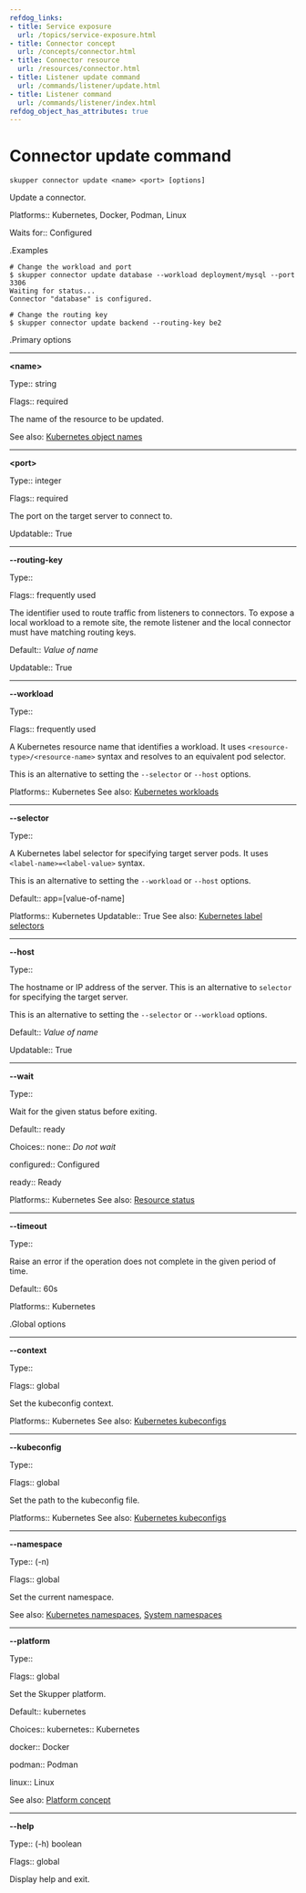 ```yaml
---
refdog_links:
- title: Service exposure
  url: /topics/service-exposure.html
- title: Connector concept
  url: /concepts/connector.html
- title: Connector resource
  url: /resources/connector.html
- title: Listener update command
  url: /commands/listener/update.html
- title: Listener command
  url: /commands/listener/index.html
refdog_object_has_attributes: true
---
```


# Connector update command

```shell
skupper connector update <name> <port> [options]
```

Update a connector.

Platforms:: Kubernetes, Docker, Podman, Linux

Waits for:: Configured


.Examples

```console
# Change the workload and port
$ skupper connector update database --workload deployment/mysql --port 3306
Waiting for status...
Connector "database" is configured.

# Change the routing key
$ skupper connector update backend --routing-key be2
```

.Primary options

---
**&lt;name&gt;**

Type:: string

Flags:: required


The name of the resource to be updated.

See also: [Kubernetes object names](https://kubernetes.io/docs/concepts/overview/working-with-objects/names/)

---
**&lt;port&gt;**

Type:: integer

Flags:: required


The port on the target server to connect to.

Updatable:: True

---
**--routing-key**

Type:: <string>

Flags:: frequently used


The identifier used to route traffic from listeners to
connectors.  To expose a local workload to a remote site, the
remote listener and the local connector must have matching
routing keys.

Default:: <em>Value of name</em>

Updatable:: True

---
**--workload**

Type:: <resource>

Flags:: frequently used


A Kubernetes resource name that identifies a workload.  It uses
`<resource-type>/<resource-name>` syntax and resolves to an
equivalent pod selector.

This is an alternative to setting the `--selector` or
`--host` options.

Platforms:: Kubernetes
See also: [Kubernetes workloads](https://kubernetes.io/docs/concepts/workloads/)

---
**--selector**

Type:: <string>


A Kubernetes label selector for specifying target server pods.  It
uses `<label-name>=<label-value>` syntax.

This is an alternative to setting the `--workload` or
`--host` options.

Default:: app=[value-of-name]

Platforms:: Kubernetes
Updatable:: True
See also: [Kubernetes label selectors](https://kubernetes.io/docs/concepts/overview/working-with-objects/labels/#label-selectors)

---
**--host**

Type:: <string>


The hostname or IP address of the server.  This is an
alternative to `selector` for specifying the target server.

This is an alternative to setting the `--selector` or
`--workload` options.

Default:: <em>Value of name</em>

Updatable:: True

---
**--wait**

Type:: <status>


Wait for the given status before exiting.

Default:: ready

Choices:: none:: <em>Do not wait</em>

configured:: Configured

ready:: Ready

Platforms:: Kubernetes
See also: [Resource status]({{site_prefix}}/topics/resource-status.html)

---
**--timeout**

Type:: <duration>


Raise an error if the operation does not complete in the given
period of time.

Default:: 60s

Platforms:: Kubernetes

.Global options

---
**--context**

Type:: <name>

Flags:: global


Set the kubeconfig context.

Platforms:: Kubernetes
See also: [Kubernetes kubeconfigs](https://kubernetes.io/docs/concepts/configuration/organize-cluster-access-kubeconfig/)

---
**--kubeconfig**

Type:: <file>

Flags:: global


Set the path to the kubeconfig file.

Platforms:: Kubernetes
See also: [Kubernetes kubeconfigs](https://kubernetes.io/docs/concepts/configuration/organize-cluster-access-kubeconfig/)

---
**--namespace**

Type:: (-n) <name>

Flags:: global


Set the current namespace.

See also: [Kubernetes namespaces](https://kubernetes.io/docs/concepts/overview/working-with-objects/namespaces/), [System namespaces]({{site_prefix}}/topics/system-namespaces.html)

---
**--platform**

Type:: <platform>

Flags:: global


Set the Skupper platform.

<!-- You can also use the `SKUPPER_PLATFORM` environment variable. -->

Default:: kubernetes

Choices:: kubernetes:: Kubernetes

docker:: Docker

podman:: Podman

linux:: Linux

See also: [Platform concept]({{site_prefix}}/concepts/platform.html)

---
**--help**

Type:: (-h) boolean

Flags:: global


Display help and exit.


